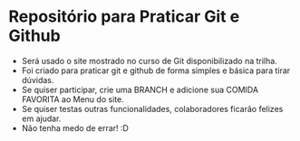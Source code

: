 # Repositório para Praticar Git e Github

- Será usado o site mostrado no curso de Git disponibilizado na trilha.
- Foi criado para praticar git e github de forma simples e básica para tirar dúvidas.
- Se quiser participar, crie uma BRANCH e adicione sua COMIDA FAVORITA ao Menu do site.
- Se quiser testas outras funcionalidades, colaboradores ficarão felizes em ajudar.
- Não tenha medo de errar! :D

